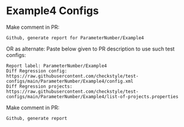 # Example4 Configs
Make comment in PR:
```
Github, generate report for ParameterNumber/Example4
```
OR as alternate:
Paste below given to PR description to use such test configs:
```
Report label: ParameterNumber/Example4
Diff Regression config: https://raw.githubusercontent.com/checkstyle/test-configs/main/ParameterNumber/Example4/config.xml
Diff Regression projects: https://raw.githubusercontent.com/checkstyle/test-configs/main/ParameterNumber/Example4/list-of-projects.properties
```
Make comment in PR:
```
Github, generate report
```
